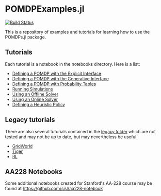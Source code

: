 # POMDPExamples.jl

[![Build Status](https://travis-ci.org/JuliaPOMDP/POMDPExamples.jl.svg?branch=master)](https://travis-ci.org/JuliaPOMDP/POMDPExamples.jl)

This is a repository of examples and tutorials for learning how to use the POMDPs.jl package.

## Tutorials

Each tutorial is a notebook in the notebooks directory. Here is a list:

- [Defining a POMDP with the Explicit Interface](notebooks/Defining-a-POMDP-with-the-Explicit-Interface.ipynb)
- [Defining a POMDP with the Generative Interface](notebooks/Defining-a-POMDP-with-the-Generative-Interface.ipynb)
- [Defining a POMDP with Probability Tables](https://github.com/JuliaPOMDP/POMDPExamples.jl/blob/master/notebooks/Defining-a-tabular-POMDP.ipynb)
- [Running Simulations](notebooks/Running-Simulations.ipynb)
- [Using an Offline Solver](notebooks/Using-an-Offline-Solver.ipynb)
- [Using an Online Solver](notebooks/Using-an-Online-Solver.ipynb)
- [Defining a Heuristic Policy](notebooks/Defining-a-Heuristic-Policy.ipynb)

## Legacy tutorials

There are also several tutorials contained in the [legacy folder](legacy) which are not tested and may not be up to date, but may nevertheless be useful.

- [GridWorld](legacy/GridWorld.ipynb)
- [Tiger](legacy/Tiger.ipynb)
- [RL](legacy/rl-tuto/reinforcement_learning_tutorial.ipynb)

## AA228 Notebooks

Some additional notebooks created for Stanford's AA-228 course may be found at https://github.com/sisl/aa228-notebook
